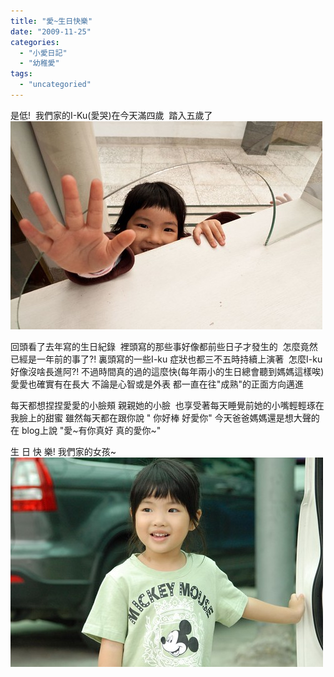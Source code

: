 ```yaml
---
title: "愛~生日快樂"
date: "2009-11-25"
categories: 
  - "小愛日記"
  - "幼稚愛"
tags: 
  - "uncategoried"
---
```


是低!  我們家的I-Ku(愛哭)在今天滿四歲  踏入五歲了 ![](images/4045136643_dd98557442.jpg)

回頭看了去年寫的生日紀錄  裡頭寫的那些事好像都前些日子才發生的  怎麼竟然已經是一年前的事了?! 裏頭寫的一些I-ku 症狀也都三不五時持續上演著  怎麼I-ku好像沒啥長進阿?! 不過時間真的過的這麼快(每年兩小的生日總會聽到媽媽這樣唉) 愛愛也確實有在長大 不論是心智或是外表 都一直在往"成熟"的正面方向邁進 

每天都想捏捏愛愛的小臉頰 親親她的小臉  也享受著每天睡覺前她的小嘴輕輕琢在我臉上的甜蜜 雖然每天都在跟你說 " 你好棒 好愛你" 今天爸爸媽媽還是想大聲的在 blog上說 "愛~有你真好 真的愛你~"

生 日 快 樂! 我們家的女孩~ ![](images/4002639833_37f965d676.jpg)
